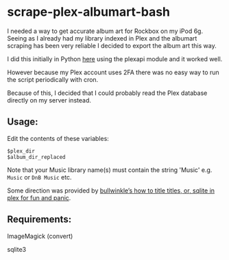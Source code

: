 # scrape-plex-albumart-bash

I needed a way to get accurate album art for Rockbox on my iPod 6g. Seeing as I already had my library indexed in Plex and the albumart scraping has been very reliable I decided to export the album art this way.

I did this initially in Python [here](https://github.com/neofright/scrape-plex-albumart) using the plexapi module and it worked well.

However because my Plex account uses 2FA there was no easy way to run the script periodically with cron.

Because of this, I decided that I could probably read the Plex database directly on my server instead.

## Usage:
Edit the contents of these variables:

    $plex_dir
    $album_dir_replaced

Note that your Music library name(s) must contain the string 'Music' e.g. `Music` or `DnB Music` etc.

Some direction was provided by [bullwinkle’s how to title titles, or, sqlite in plex for fun and panic](https://wonkabar.org/bullwinkles-how-to-title-titles-or-sqlite-in-plex-for-fun-and-panic/).

## Requirements:
ImageMagick (convert)

sqlite3